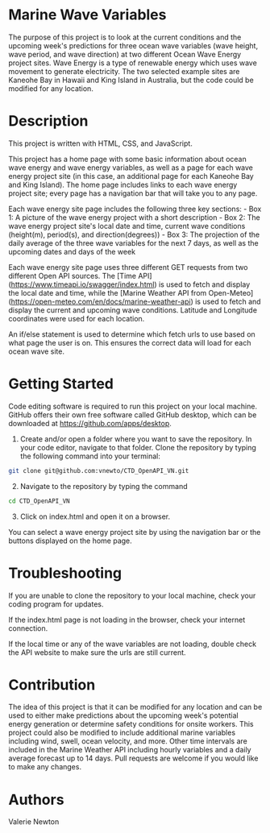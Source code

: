 # Marine Wave Variables
The purpose of this project is to look at the current conditions and the upcoming week's predictions for three ocean wave variables (wave height, wave period, and wave direction) at two different Ocean Wave Energy project sites. Wave Energy is a type of renewable energy which uses wave movement to generate electricity. The two selected example sites are Kaneohe Bay in Hawaii and King Island in Australia, but the code could be modified for any location. 


# Description
This project is written with HTML, CSS, and JavaScript.

This project has a home page with some basic information about ocean wave energy and wave energy variables, as well as a page for each wave energy project site (in this case, an additional page for each Kaneohe Bay and King Island). The home page includes links to each wave energy project site; every page has a navigation bar that will take you to any page. 

Each wave energy site page includes the following three key sections:
    - Box 1: A picture of the wave energy project with a short description
    - Box 2: The wave energy project site's local date and time, current wave conditions (height(m), period(s), and direction(degrees))
    - Box 3: The projection of the daily average of the three wave variables for the next 7 days, as well as the upcoming dates and days of the week

Each wave energy site page uses three different GET requests from two different Open API sources. The [Time API] (https://www.timeapi.io/swagger/index.html) is used to fetch and display the local date and time, while the [Marine Weather API from Open-Meteo] (https://open-meteo.com/en/docs/marine-weather-api) is used to fetch and display the current and upcoming wave conditions. Latitude and Longitude coordinates were used for each location. 

An if/else statement is used to determine which fetch urls to use based on what page the user is on. This ensures the correct data will load for each ocean wave site.


# Getting Started
Code editing software is required to run this project on your local machine. GitHub offers their own free software called GitHub desktop, which can be downloaded at https://github.com/apps/desktop.

1. Create and/or open a folder where you want to save the repository. In your code editor, navigate to that folder. Clone the repository by typing the following command into your terminal: 
```bash
git clone git@github.com:vnewto/CTD_OpenAPI_VN.git
```
2. Navigate to the repository by typing the command 

```bash
cd CTD_OpenAPI_VN 
```

3. Click on index.html and open it on a browser.

You can select a wave energy project site by using the navigation bar or the buttons displayed on the home page. 


# Troubleshooting
If you are unable to clone the repository to your local machine, check your coding program for updates.

If the index.html page is not loading in the browser, check your internet connection. 

If the local time or any of the wave variables are not loading, double check the API website to make sure the urls are still current.


# Contribution
The idea of this project is that it can be modified for any location and can be used to either make predictions about the upcoming week's potential energy generation or determine safety conditions for onsite workers. This project could also be modified to include additional marine variables including wind, swell, ocean velocity, and more. Other time intervals are included in the Marine Weather API including hourly variables and a daily average forecast up to 14 days. Pull requests are welcome if you would like to make any changes.

# Authors
Valerie Newton